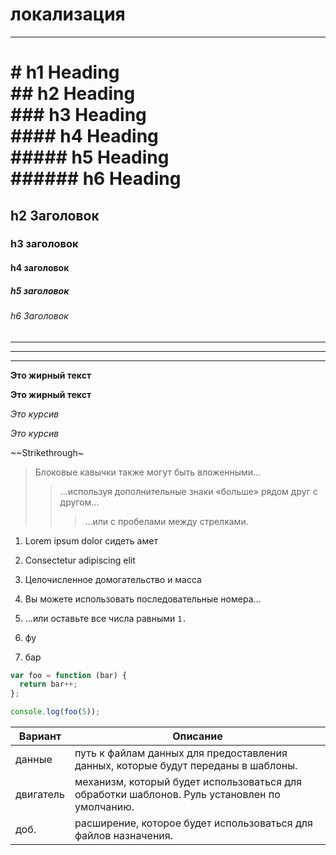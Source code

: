 # локализация

---

# # h1 Heading<br>## h2 Heading<br>### h3 Heading<br>#### h4 Heading<br>##### h5 Heading<br>###### h6 Heading

## h2 Заголовок

### h3 заголовок

#### h4 заголовок

##### h5 заголовок

###### h6 Заголовок

---

---

---

**Это жирный текст**

**Это жирный текст**

*Это курсив*

*Это курсив*

~~Strikethrough~

> Блоковые кавычки также могут быть вложенными...
>
> > ...используя дополнительные знаки «больше» рядом друг с другом...
> >
> > > ...или с пробелами между стрелками.

1. Lorem ipsum dolor сидеть амет

2. Consectetur adipiscing elit

3. Целочисленное домогательство и масса

4. Вы можете использовать последовательные номера...

5. ...или оставьте все числа равными `1.`

6. фу

7. бар

```js
var foo = function (bar) {
  return bar++;
};

console.log(foo(5));
```

Вариант | Описание
--- | ---
данные | путь к файлам данных для предоставления данных, которые будут переданы в шаблоны.
двигатель | механизм, который будет использоваться для обработки шаблонов. Руль установлен по умолчанию.
доб. | расширение, которое будет использоваться для файлов назначения.
